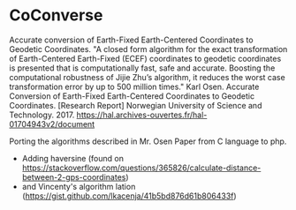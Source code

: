 # CoConverse
Accurate conversion of Earth-Fixed Earth-Centered Coordinates to Geodetic Coordinates.
"A closed form algorithm for the exact transformation of Earth-Centered Earth-Fixed (ECEF)
coordinates to geodetic coordinates is presented that is computationally fast, safe and accurate.
Boosting the computational robustness of Jijie Zhu’s algorithm, it reduces the worst case
transformation error by up to 500 million times."
Karl Osen. Accurate Conversion of Earth-Fixed Earth-Centered Coordinates to Geodetic Coordinates.
[Research Report] Norwegian University of Science and Technology. 2017. 
https://hal.archives-ouvertes.fr/hal-01704943v2/document

Porting the algorithms described in Mr. Osen Paper from C language to php.
+ Adding haversine (found on https://stackoverflow.com/questions/365826/calculate-distance-between-2-gps-coordinates)
+ and Vincenty's algorithm lation (https://gist.github.com/lkacenja/41b5bd876d61b806433f)
